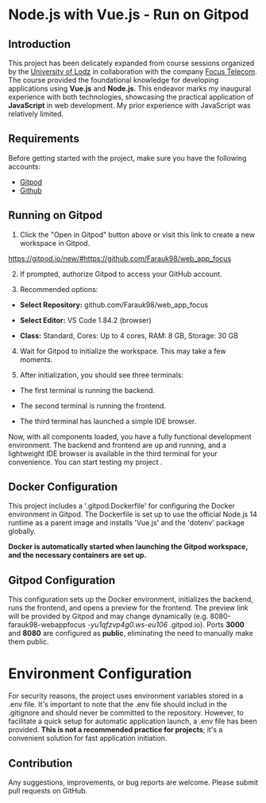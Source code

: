 # Node.js with Vue.js - Run on Gitpod

## Introduction

This project has been delicately expanded from course sessions organized by the [University of Lodz](https://www.uni.lodz.pl) in collaboration with the company [Focus Telecom](https://focustelecom.pl/). The course provided the foundational knowledge for developing applications using **Vue.js** and **Node.js**. This endeavor marks my inaugural experience with both technologies, showcasing the practical application of **JavaScript** in web development. My prior experience with JavaScript was relatively limited.

## Requirements

Before getting started with the project, make sure you have the following accounts:

- [Gitpod](https://gitpod.io/) 
- [Github](https://github.com/)

## Running on Gitpod

1. Click the "Open in Gitpod" button above or visit this link to create a new workspace in Gitpod.

https://gitpod.io/new/#https://github.com/Farauk98/web_app_focus

2. If prompted, authorize Gitpod to access your GitHub account.

3. Recommended options:

* **Select Repository:** github.com/Farauk98/web_app_focus

* **Select Editor:** VS Code 1.84.2 (browser)

* **Class:** Standard, Cores: Up to 4 cores, RAM: 8 GB, Storage: 30 GB

4. Wait for Gitpod to initialize the workspace. This may take a few moments.

5. After initialization, you should see three terminals:

* The first terminal is running the backend.

* The second terminal is running the frontend.

* The third terminal has launched a simple IDE browser.

Now, with all components loaded, you have a fully functional development environment. The backend and frontend are up and running, and a lightweight IDE browser is available in the third terminal for your convenience. You can start testing my project .

## Docker Configuration

This project includes a '.gitpod.Dockerfile' for configuring the Docker environment in Gitpod. The Dockerfile is set up to use the official Node.js 14 runtime as a parent image and installs 'Vue.js' and the 'dotenv' package globally.

**Docker is automatically started when launching the Gitpod workspace, and the necessary containers are set up.**

## Gitpod Configuration

This configuration sets up the Docker environment, initializes the backend, runs the frontend, and opens a preview for the frontend. The preview link will be provided by Gitpod and may change dynamically (e.g. 8080-farauk98-webappfocus *-yu1qfzvp4g0.ws-eu106* .gitpod.io).
Ports **3000** and **8080** are configured as **public**, eliminating the need to manually make them public.

# Environment Configuration

For security reasons, the project uses environment variables stored in a .env file. It's important to note that the .env file should includ in the .gitignore and should never be committed to the repository. However, to facilitate a quick setup for automatic application launch, a .env file has been provided. **This is not a recommended practice for projects**; it's a convenient solution for fast application initiation.

## Contribution

Any suggestions, improvements, or bug reports are welcome. Please submit pull requests on GitHub.